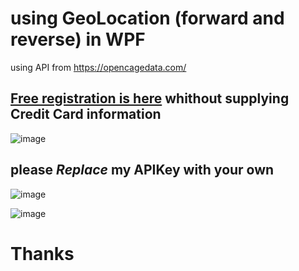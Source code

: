 # using GeoLocation (forward and reverse) in WPF
using API from https://opencagedata.com/

## [Free registration is here](https://opencagedata.com/users/sign_up) whithout supplying Credit Card information

![image](https://user-images.githubusercontent.com/22365623/190483267-8f38e629-b218-45f4-8e32-f8ca4863cb63.png)

## **please _Replace_ my APIKey with your own**

![image](https://user-images.githubusercontent.com/22365623/189957524-2be38426-34b8-4a35-ab4a-24c15bbbf0f6.png)

![image](https://user-images.githubusercontent.com/22365623/190486514-8c041dd2-2cf6-40a1-bece-be600dbd788a.png)

# Thanks

